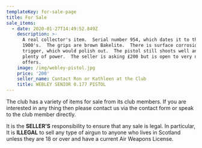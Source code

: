 ```yaml
---
templateKey: for-sale-page
title: For Sale
sale_items:
  - date: 2020-01-27T14:49:52.849Z
    description: >-
      A real collector's item.  Serial number 954, which dates it to the early
      1900's.  The grips are brown Bakelite.  There is surface corrosion on the
      trigger, which would polish out.  The pistol still shoots well and has
      plenty of power.  The seller is asking £200 but is open to very near
      offers.
    image: /img/webley-pistol.jpg
    price: '200'
    seller_name: Contact Ron or Kathleen at the Club
    title: WEBLEY SENIOR 0.177 PISTOL
---
```

The club has a variety of items for sale from its club members. If you are interested in any thing then please contact us via the contact form or speak to the club member directly. 

It is the **SELLER'S** responsibility to ensure that any sale is legal.   In particular, It is **ILLEGAL** to sell any type of airgun to anyone who lives in Scotland unless they are 18 or over and have a current Air Weapons License.
